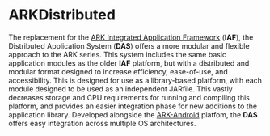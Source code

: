 # ARKDistributed
The replacement for the <a href=https://github.com/MichaelRunzler/ARKCore>ARK Integrated Application Framework</a> (<b>IAF</b>), the Distributed Application System (<b>DAS</b>) offers a more modular and flexible approach to the ARK series. This system includes the same basic application modules as the older <b>IAF</b> platform, but with a distributed and modular format designed to increase efficiency, ease-of-use, and accessibility. This is designed for use as a library-based platform, with each module designed to be used as an independent JARfile. This vastly decreases storage and CPU requirements for running and compiling this platform, and provides an easier integration phase for new additions to the application library. Developed alongside the <a href=https://github.com/MichaelRunzler/ARK-Android>ARK-Android</a> platfom, the <b>DAS</b> offers easy integration across multiple OS architectures.
